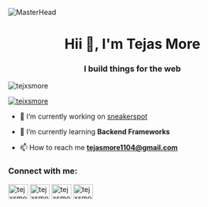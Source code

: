 ![MasterHead](https://user-images.githubusercontent.com/10498744/210012254-234538ff-d198-48aa-8964-37e6fd45d227.gif)
<h1 align="center">Hii 👋, I'm Tejas More</h1>
<h3 align="center">I build things for the web</h3>


<p align="left"> <img src="https://komarev.com/ghpvc/?username=tejxsmore&label=Profile%20views&color=0e75b6&style=flat" alt="tejxsmore" /> </p>

<p align="left"> <a href="https://twitter.com/tejxsmore" target="blank"><img src="https://img.shields.io/twitter/follow/tejxsmore?logo=twitter&style=for-the-badge" alt="tejxsmore" /></a> </p>

- 🔭 I’m currently working on [sneakerspot](https://sneakerspot.vercel.app)

- 🔗 I’m currently learning **Backend Frameworks**

- 📫 How to reach me **tejasmore1104@gmail.com**

<h3 align="left">Connect with me:</h3>
<p align="left">
<a href="https://linkedin.com/in/tejxsmore" target="blank"><img align="center" src="https://raw.githubusercontent.com/rahuldkjain/github-profile-readme-generator/master/src/images/icons/Social/linked-in-alt.svg" alt="tejxsmore" height="30" width="40" /></a>
<a href="https://www.leetcode.com/tejxsmore" target="blank"><img align="center" src="https://raw.githubusercontent.com/rahuldkjain/github-profile-readme-generator/master/src/images/icons/Social/leet-code.svg" alt="tejxsmore" height="30" width="40" /></a>
<a href="https://instagram.com/tejxsmore" target="blank"><img align="center" src="https://raw.githubusercontent.com/rahuldkjain/github-profile-readme-generator/master/src/images/icons/Social/instagram.svg" alt="tejxsmore" height="30" width="40" /></a>
<a href="https://twitter.com/tejxsmore" target="blank"><img align="center" src="https://raw.githubusercontent.com/rahuldkjain/github-profile-readme-generator/master/src/images/icons/Social/twitter.svg" alt="tejxsmore" height="30" width="40" /></a>
</p>
